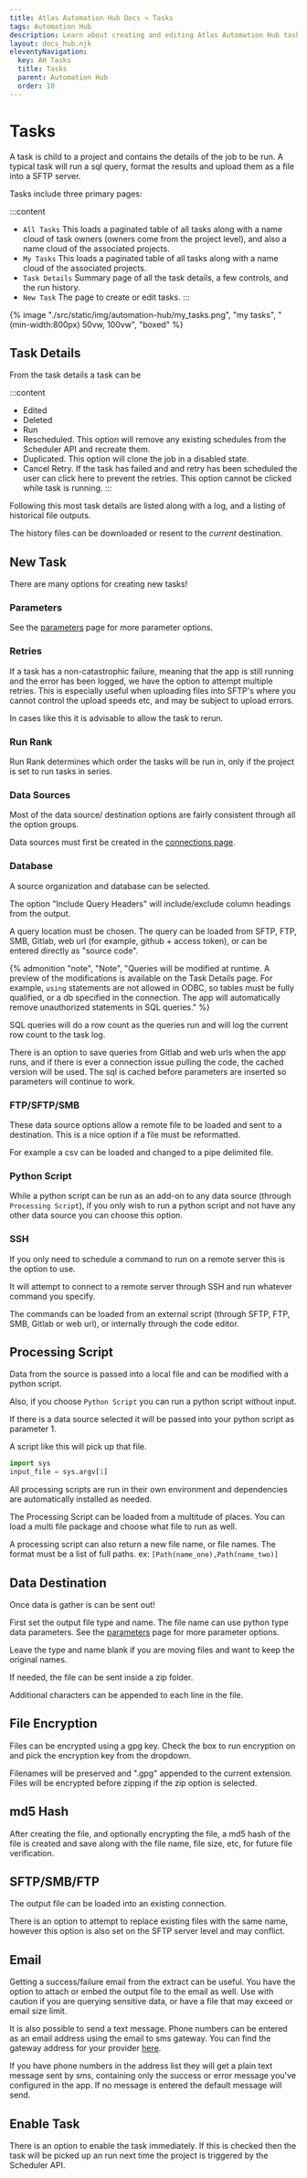 ```yaml
---
title: Atlas Automation Hub Docs » Tasks
tags: Automation Hub
description: Learn about creating and editing Atlas Automation Hub tasks.
layout: docs_hub.njk
eleventyNavigation:
  key: AH Tasks
  title: Tasks
  parent: Automation Hub
  order: 10
---
```


# Tasks

A task is child to a project and contains the details of the job to be run. A typical task will run a sql query, format the results and upload them as a file into a SFTP server.

Tasks include three primary pages:

:::content
- `All Tasks` This loads a paginated table of all tasks along with a name cloud of task owners (owners come from the project level), and also a name cloud of the associated projects.
- `My Tasks` This loads a paginated table of all tasks along with a name cloud of the associated projects.
- `Task Details` Summary page of all the task details, a few controls, and the run history.
- `New Task` The page to create or edit tasks.
:::

{% image "./src/static/img/automation-hub/my_tasks.png", "my tasks", "(min-width:800px) 50vw, 100vw", "boxed" %}

## Task Details

From the task details a task can be

:::content
- Edited
- Deleted
- Run
- Rescheduled. This option will remove any existing schedules from the Scheduler API and recreate them.
- Duplicated. This option will clone the job in a disabled state.
- Cancel Retry. If the task has failed and and retry has been scheduled the user can click here to prevent the retries. This option cannot be clicked while task is running.
:::

Following this most task details are listed along with a log, and a listing of historical file outputs.

The history files can be downloaded or resent to the *current* destination.

## New Task

There are many options for creating new tasks!

### Parameters

See the [parameters](/docs/automation-hub/parameters/) page for more parameter options.

### Retries

If a task has a non-catastrophic failure, meaning that the app is still running and the error has been logged, we have the option to attempt multiple retries. This is especially useful when uploading files into SFTP's where you cannot control the upload speeds etc, and may be subject to upload errors.

In cases like this it is advisable to allow the task to rerun.

### Run Rank

Run Rank determines which order the tasks will be run in, only if the project is set to run tasks in series.

### Data Sources

Most of the data source/ destination options are fairly consistent through all the option groups.

Data sources must first be created in the [connections page](/docs/automation-hub/connections/).

### Database

A source organization and database can be selected.

The option "Include Query Headers" will include/exclude column headings from the output.

A query location must be chosen. The query can be loaded from SFTP, FTP, SMB, Gitlab, web url (for example, github + access token), or can be entered directly as "source code".

{% admonition
   "note",
   "Note",
   "Queries will be modified at runtime. A preview of the modifications is available on the Task Details page. For example, ``using`` statements are not allowed in ODBC, so tables must be fully qualified, or a db specified in the connection. The app will automatically remove unauthorized statements in SQL queries."
%}

SQL queries will do a row count as the queries run and will log the current row count to the task log.

There is an option to save queries from Gitlab and web urls when the app runs, and if there is ever a connection issue pulling the code, the cached version will be used. The sql is cached before parameters are inserted so parameters will continue to work.

### FTP/SFTP/SMB

These data source options allow a remote file to be loaded and sent to a destination. This is a nice option if a file must be reformatted.

For example a csv can be loaded and changed to a pipe delimited file.

### Python Script

While a python script can be run as an add-on to any data source (through `Processing Script`), if you only wish to run a python script and not have any other data source you can choose this option.


### SSH

If you only need to schedule a command to run on a remote server this is the option to use.

It will attempt to connect to a remote server through SSH and run whatever command you specify.

The commands can be loaded from an external script (through SFTP, FTP, SMB, Gitlab or web url), or internally through the code editor.

## Processing Script

Data from the source is passed into a local file and can be modified with a python script.

Also, if you choose `Python Script` you can run a python script without input.

If there is a data source selected it will be passed into your python script as parameter 1.

A script like this will pick up that file.

``` python
import sys
input_file = sys.argv[1]
```

All processing scripts are run in their own environment and dependencies are automatically installed as needed.

The Processing Script can be loaded from a multitude of places. You can load a multi file package and choose what file to run as well.

A processing script can also return a new file name, or file names. The format must be a list of full paths. ex: `[Path(name_one),Path(name_two)]`

## Data Destination

Once data is gather is can be sent out!

First set the output file type and name. The file name can use python type data parameters. See the [parameters](/docs/automation-hub/parameters/) page for more parameter options.

Leave the type and name blank if you are moving files and want to keep the original names.

If needed, the file can be sent inside a zip folder.

Additional characters can be appended to each line in the file.

## File Encryption

Files can be encrypted using a gpg key. Check the box to run encryption on and pick the encryption key from the dropdown.

Filenames will be preserved and ".gpg" appended to the current extension. Files will be encrypted before zipping if the zip option is selected.

## md5 Hash

After creating the file, and optionally encrypting the file, a md5 hash of the file is created and save along with the file name, file size, etc, for future file verification.

## SFTP/SMB/FTP

The output file can be loaded into an existing connection.

There is an option to attempt to replace existing files with the same name, however this option is also set on the SFTP server level and may conflict.

## Email

Getting a success/failure email from the extract can be useful. You have the option to attach or embed the output file to the email as well. Use with caution if you are querying sensitive data, or have a file that may exceed or email size limit.

It is also possible to send a text message. Phone numbers can be entered as an email address using the email to sms gateway. You can find the gateway address for your provider [here](https://email2sms.info).

If you have phone numbers in the address list they will get a plain text message sent by sms, containing only the success or error message you've configured in the app. If no message is entered the default message will send.

## Enable Task

There is an option to enable the task immediately. If this is checked then the task will be picked up an run next time the project is triggered by the Scheduler API.
